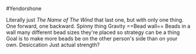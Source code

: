 #Yendorshone

Literally just *The Name of The Wind*
that last one, but with only one thing. One forward, one backward.
	Spinny thing
	Gravity
	==Bead wall==
		Beads in a wall
		many different bead sizes
		they're placed so strategy can be a thing
		Goal is to make more beads be on the other person's side than on your own.
	Desiccation
Just actual strength?
